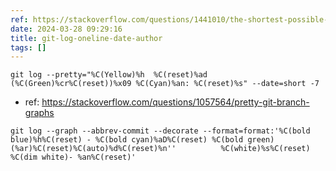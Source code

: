```yaml
---
ref: https://stackoverflow.com/questions/1441010/the-shortest-possible-output-from-git-log-containing-author-and-date
date: 2024-03-28 09:29:16
title: git-log-oneline-date-author
tags: []
---
```


```
git log --pretty="%C(Yellow)%h  %C(reset)%ad (%C(Green)%cr%C(reset))%x09 %C(Cyan)%an: %C(reset)%s" --date=short -7
```

- ref: https://stackoverflow.com/questions/1057564/pretty-git-branch-graphs

```
git log --graph --abbrev-commit --decorate --format=format:'%C(bold blue)%h%C(reset) - %C(bold cyan)%aD%C(reset) %C(bold green)(%ar)%C(reset)%C(auto)%d%C(reset)%n''          %C(white)%s%C(reset) %C(dim white)- %an%C(reset)'
```
